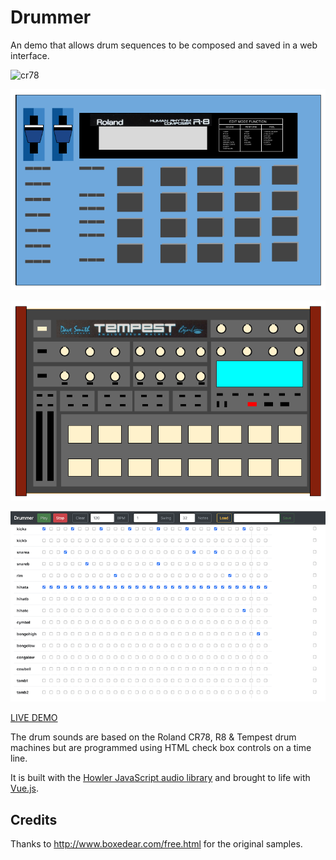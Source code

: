 # Drummer

An demo that allows drum sequences to be composed and saved in a web interface.

![cr78](img/cr78.png)

![r8](img/r8.png)

![tempest](img/tempest.png)

![screencap](img/screencap.png)

[LIVE DEMO](https://drummer.glynnbird.com/)

The drum sounds are based on the Roland CR78, R8 & Tempest drum machines but are programmed using HTML check box
controls on a time line.

It is built with the [Howler JavaScript audio library](https://howlerjs.com/) and brought to life with [Vue.js](https://vuejs.org/). 

## Credits

Thanks to http://www.boxedear.com/free.html for the original samples.
